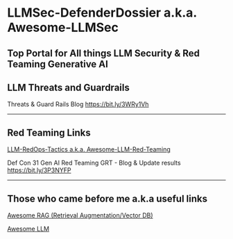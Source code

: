 # LLMSec-DefenderDossier a.k.a. Awesome-LLMSec
Top Portal for All things LLM Security &amp; Red Teaming Generative AI
---

## LLM Threats and Guardrails

Threats & Guard Rails Blog https://bit.ly/3WRy1Vh

---

## Red Teaming Links

[LLM-RedOps-Tactics a.k.a. Awesome-LLM-Red-Teaming](https://github.com/xsankar/LLM-RedOps-Tactics)

Def Con 31 Gen AI Red Teaming GRT - Blog & Update results https://bit.ly/3P3NYFP

---

## Those who came before me a.k.a useful links

[Awesome RAG (Retrieval Augmentation/Vector DB)](https://github.com/xsankar/Awesome-RAG)

[Awesome LLM](https://github.com/Hannibal046/Awesome-LLM)


